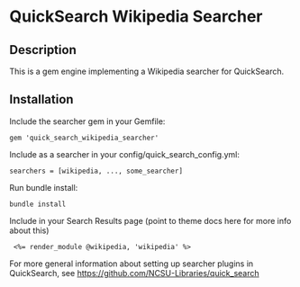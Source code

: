 # QuickSearch Wikipedia Searcher

## Description

This is a gem engine implementing a Wikipedia searcher for QuickSearch.

## Installation

Include the searcher gem  in your Gemfile:

    gem 'quick_search_wikipedia_searcher'

Include as a searcher in your config/quick_search_config.yml:

    searchers = [wikipedia, ..., some_searcher]
    
Run bundle install:

    bundle install
    
Include in your Search Results page (point to theme docs here for more info about this)

     <%= render_module @wikipedia, 'wikipedia' %>
     
For more general information about setting up searcher plugins in QuickSearch, see https://github.com/NCSU-Libraries/quick_search
